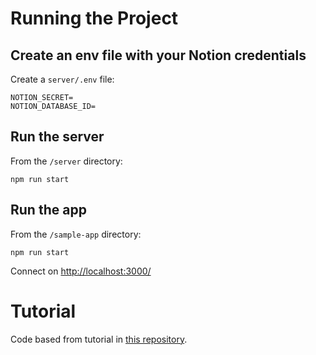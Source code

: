 
# Running the Project

## Create an env file with your Notion credentials

Create a `server/.env` file:

```
NOTION_SECRET=
NOTION_DATABASE_ID=
```

## Run the server

From the `/server` directory:

```
npm run start
```

## Run the app

From the `/sample-app` directory:

```
npm run start
```

Connect on [http://localhost:3000/]()


# Tutorial

Code based from tutorial in [this repository](https://github.com/alexeagleson/react-node-notion).  

